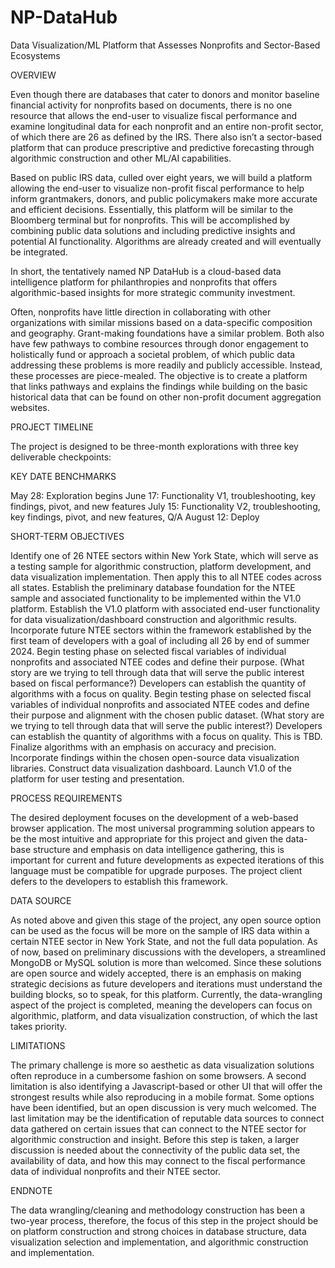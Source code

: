 # NP-DataHub
Data Visualization/ML Platform that Assesses 
Nonprofits and Sector-Based Ecosystems

OVERVIEW

Even though there are databases that cater to donors and monitor baseline financial activity for nonprofits based on documents, there is no one resource that allows the end-user to visualize fiscal performance and examine longitudinal data for each nonprofit and an entire non-profit sector, of which there are 26 as defined by the IRS. There also isn’t a sector-based platform that can produce prescriptive and predictive forecasting through algorithmic construction and other ML/AI capabilities.

Based on public IRS data, culled over eight years, we will build a platform allowing the end-user to visualize non-profit fiscal performance to help inform grantmakers, donors, and public policymakers make more accurate and efficient decisions. Essentially, this platform will be similar to the Bloomberg terminal but for nonprofits. This will be accomplished by combining public data solutions and including predictive insights and potential AI functionality. Algorithms are already created and will eventually be integrated.

In short, the tentatively named NP DataHub is a cloud-based data intelligence platform for philanthropies and nonprofits that offers algorithmic-based insights for more strategic community investment. 

Often, nonprofits have little direction in collaborating with other organizations with similar missions based on a data-specific composition and geography. Grant-making foundations have a similar problem. Both also have few pathways to combine resources through donor engagement to holistically fund or approach a societal problem, of which public data addressing these problems is more readily and publicly accessible. Instead, these processes are piece-mealed. The objective is to create a platform that links pathways and explains the findings while building on the basic historical data that can be found on other non-profit document aggregation websites.

PROJECT TIMELINE

The project is designed to be three-month explorations with three key deliverable checkpoints:

KEY DATE BENCHMARKS

May 28: Exploration begins
June 17: Functionality V1, troubleshooting, key findings, pivot, and new features
July 15: Functionality V2, troubleshooting, key findings, pivot, and new features, Q/A
August 12: Deploy

SHORT-TERM OBJECTIVES

Identify one of 26 NTEE sectors within New York State, which will serve as a testing sample for algorithmic construction, platform development, and data visualization implementation. Then apply this to all NTEE codes across all states.
Establish the preliminary database foundation for the NTEE sample and associated functionality to be implemented within the V1.0 platform.
Establish the V1.0 platform with associated end-user functionality for data visualization/dashboard construction and algorithmic results.
Incorporate future NTEE sectors within the framework established by the first team of developers with a goal of including all 26 by end of summer 2024.
Begin testing phase on selected fiscal variables of individual nonprofits and associated NTEE codes and define their purpose. (What story are we trying to tell through data that will serve the public interest based on fiscal performance?) Developers can establish the quantity of algorithms with a focus on quality. 
Begin testing phase on selected fiscal variables of individual nonprofits and associated NTEE codes and define their purpose and alignment with the chosen public dataset. (What story are we trying to tell through data that will serve the public interest?) Developers can establish the quantity of algorithms with a focus on quality. This is TBD.
Finalize algorithms with an emphasis on accuracy and precision.
Incorporate findings within the chosen open-source data visualization libraries.
Construct data visualization dashboard.
Launch V1.0 of the platform for user testing and presentation.  

PROCESS REQUIREMENTS

The desired deployment focuses on the development of a web-based browser application. The most universal programming solution appears to be the most intuitive and appropriate for this project and given the data-base structure and emphasis on data intelligence gathering, this is important for current and future developments as expected iterations of this language must be compatible for upgrade purposes. The project client defers to the developers to establish this framework. 

DATA SOURCE

As noted above and given this stage of the project, any open source option can be used as the focus will be more on the sample of IRS data within a certain NTEE sector in New York State, and not the full data population. As of now, based on preliminary discussions with the developers, a streamlined MongoDB or MySQL solution is more than welcomed. Since these solutions are open source and widely accepted, there is an emphasis on making strategic decisions as future developers and iterations must understand the building blocks, so to speak, for this platform. Currently, the data-wrangling aspect of the project is completed, meaning the developers can focus on algorithmic, platform, and data visualization construction, of which the last takes priority. 

LIMITATIONS

The primary challenge is more so aesthetic as data visualization solutions often reproduce in a cumbersome fashion on some browsers. A second limitation is also identifying a Javascript-based or other UI that will offer the strongest results while also reproducing in a mobile format. Some options have been identified, but an open discussion is very much welcomed. The last limitation may be the identification of reputable data sources to connect data gathered on certain issues that can connect to the NTEE sector for algorithmic construction and insight. Before this step is taken, a larger discussion is needed about the connectivity of the public data set, the availability of data, and how this may connect to the fiscal performance data of individual nonprofits and their NTEE sector. 

ENDNOTE

The data wrangling/cleaning and methodology construction has been a two-year process, therefore, the focus of this step in the project should be on platform construction and strong choices in database structure, data visualization selection and implementation, and algorithmic construction and implementation. 
